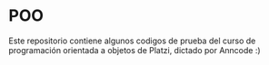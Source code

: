 # POO
Este repositorio contiene algunos codigos de prueba del curso de programación orientada a objetos de Platzi, dictado por Anncode :)
